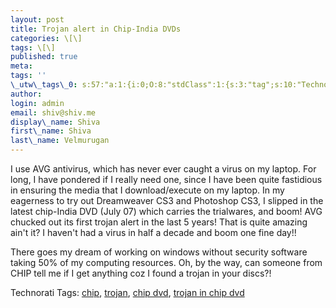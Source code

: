 ```yaml
---
layout: post
title: Trojan alert in Chip-India DVDs
categories: \[\]
tags: \[\]
published: true
meta:
tags: ''
\_utw\_tags\_0: s:57:"a:1:{i:0;O:8:"stdClass":1:{s:3:"tag";s:10:"Technology";}}";
author:
login: admin
email: shiv@shiv.me
display\_name: Shiva
first\_name: Shiva
last\_name: Velmurugan
---
```


I use AVG antivirus, which has never ever caught a virus on my laptop. For long, I have pondered if I really need one, since I have been quite fastidious in  ensuring the media that I download/execute on my laptop. In my eagerness to try out Dreamweaver CS3 and Photoshop CS3, I slipped in the latest chip-India   DVD (July 07) which carries the trialwares, and boom! AVG chucked out its first trojan alert in the last 5 years! That is quite amazing ain't it? I haven't had a virus in half a decade and boom one fine day!!![![](/images/2679721_707625f9c0_o.jpg)][0]

There goes my dream of working on windows without security software taking 50% of my computing resources. Oh, by the way, can someone from CHIP tell me if I get anything coz I found a trojan in your discs?!

Technorati Tags: [chip][1], [trojan][2], [chip dvd][3], [trojan in chip dvd][4]


[0]: http://www.zooomr.com/photos/45074@Z01/2679721/
[1]: http://technorati.com/tags/chip
[2]: http://technorati.com/tags/trojan
[3]: http://technorati.com/tags/chip%20dvd
[4]: http://technorati.com/tags/trojan%20in%20chip%20dvd